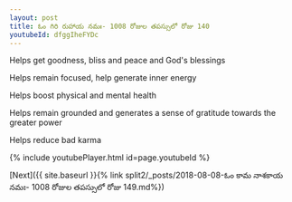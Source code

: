 ```yaml
---
layout: post
title: ఓం గిరి రుహాయ నమః- 1008 రోజుల తపస్సులో రోజు 140
youtubeId: dfggIheFYDc
---
```

 
 
Helps get goodness, bliss and peace and God's blessings
 
Helps remain focused, help generate inner energy 
 
Helps boost physical and mental health 
 
Helps remain grounded and generates a sense of gratitude towards the greater power 
 
Helps reduce bad karma
 
 
 
 


{% include youtubePlayer.html id=page.youtubeId %}
 
[Next]({{ site.baseurl }}{% link  split2/_posts/2018-08-08-ఓం కామ నాశకాయ నమః- 1008 రోజుల తపస్సులో రోజు 149.md%})
 
